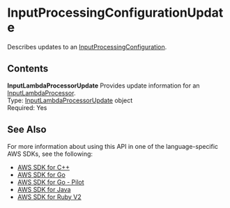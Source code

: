 # InputProcessingConfigurationUpdate<a name="API_InputProcessingConfigurationUpdate"></a>

Describes updates to an [InputProcessingConfiguration](https://docs.aws.amazon.com/kinesisanalytics/latest/dev/API_InputProcessingConfiguration.html)\. 

## Contents<a name="API_InputProcessingConfigurationUpdate_Contents"></a>

 **InputLambdaProcessorUpdate**   <a name="analytics-Type-InputProcessingConfigurationUpdate-InputLambdaProcessorUpdate"></a>
Provides update information for an [InputLambdaProcessor](https://docs.aws.amazon.com/kinesisanalytics/latest/dev/API_InputLambdaProcessor.html)\.  
Type: [InputLambdaProcessorUpdate](API_InputLambdaProcessorUpdate.md) object  
Required: Yes

## See Also<a name="API_InputProcessingConfigurationUpdate_SeeAlso"></a>

For more information about using this API in one of the language\-specific AWS SDKs, see the following:
+  [AWS SDK for C\+\+](https://docs.aws.amazon.com/goto/SdkForCpp/kinesisanalytics-2015-08-14/InputProcessingConfigurationUpdate) 
+  [AWS SDK for Go](https://docs.aws.amazon.com/goto/SdkForGoV1/kinesisanalytics-2015-08-14/InputProcessingConfigurationUpdate) 
+  [AWS SDK for Go \- Pilot](https://docs.aws.amazon.com/goto/SdkForGoPilot/kinesisanalytics-2015-08-14/InputProcessingConfigurationUpdate) 
+  [AWS SDK for Java](https://docs.aws.amazon.com/goto/SdkForJava/kinesisanalytics-2015-08-14/InputProcessingConfigurationUpdate) 
+  [AWS SDK for Ruby V2](https://docs.aws.amazon.com/goto/SdkForRubyV2/kinesisanalytics-2015-08-14/InputProcessingConfigurationUpdate) 